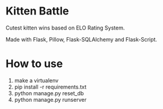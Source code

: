 Kitten Battle
=============

Cutest kitten wins based on ELO Rating System.

Made with Flask, Pillow, Flask-SQLAlchemy and Flask-Script.


How to use 
==========

1. make a virtualenv
2. pip install -r requirements.txt
3. python manage.py reset_db
4. python manage.py runserver
